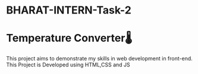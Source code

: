 # BHARAT-INTERN-Task-2
# Temperature Converter🌡️
This project aims to demonstrate my skills in web development in front-end.
This Project is Developed using HTML,CSS and JS
